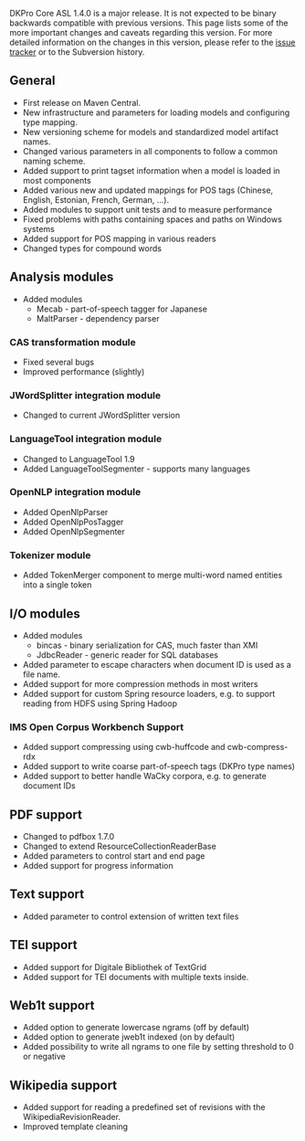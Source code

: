 DKPro Core ASL 1.4.0 is a major release. It is not expected to be binary backwards compatible with previous versions. This page lists some of the more important changes and caveats regarding this version. For more detailed information on the changes in this version, please refer to the [issue tracker](http://code.google.com/p/dkpro-core-asl/issues/list?can=1&q=label:Milestone-1.4.0&sort=status&colspec=ID%20Type%20Status%20Priority%20Milestone%20Compatible%20Owner%20Summary) or to the Subversion history.

## General ##

  * First release on Maven Central.
  * New infrastructure and parameters for loading models and configuring type mapping.
  * New versioning scheme for models and standardized model artifact names.
  * Changed various parameters in all components to follow a common naming scheme.
  * Added support to print tagset information when a model is loaded in most components
  * Added various new and updated mappings for POS tags (Chinese, English, Estonian, French, German, ...).
  * Added modules to support unit tests and to measure performance
  * Fixed problems with paths containing spaces and paths on Windows systems
  * Added support for POS mapping in various readers
  * Changed types for compound words

## Analysis modules ##

  * Added modules
    * Mecab - part-of-speech tagger for Japanese
    * MaltParser - dependency parser

### CAS transformation module ###

  * Fixed several bugs
  * Improved performance (slightly)

### JWordSplitter integration module ###

  * Changed to current JWordSplitter version

### LanguageTool integration module ###

  * Changed to LanguageTool 1.9
  * Added LanguageToolSegmenter - supports many languages

### OpenNLP integration module ###

  * Added OpenNlpParser
  * Added OpenNlpPosTagger
  * Added OpenNlpSegmenter

### Tokenizer module ###

  * Added TokenMerger component to merge multi-word named entities into a single token

## I/O modules ##

  * Added modules
    * bincas - binary serialization for CAS, much faster than XMI
    * JdbcReader - generic reader for SQL databases
  * Added parameter to escape characters when document ID is used as a file name.
  * Added support for more compression methods in most writers
  * Added support for custom Spring resource loaders, e.g. to support reading from HDFS using Spring Hadoop

### IMS Open Corpus Workbench Support ###

  * Added support compressing using cwb-huffcode and cwb-compress-rdx
  * Added support to write coarse part-of-speech tags (DKPro type names)
  * Added support to better handle WaCky corpora, e.g. to generate document IDs

## PDF support ##

  * Changed to pdfbox 1.7.0
  * Changed to extend ResourceCollectionReaderBase
  * Added parameters to control start and end page
  * Added support for progress information

## Text support ##

  * Added parameter to control extension of written text files

## TEI support ##

  * Added support for Digitale Bibliothek of TextGrid
  * Added support for TEI documents with multiple texts inside.

## Web1t support ##

  * Added option to generate lowercase ngrams (off by default)
  * Added option to generate jweb1t indexed (on by default)
  * Added possibility to write all ngrams to one file by setting threshold to 0 or negative

## Wikipedia support ##

  * Added support for reading a predefined set of revisions with the WikipediaRevisionReader.
  * Improved template cleaning
